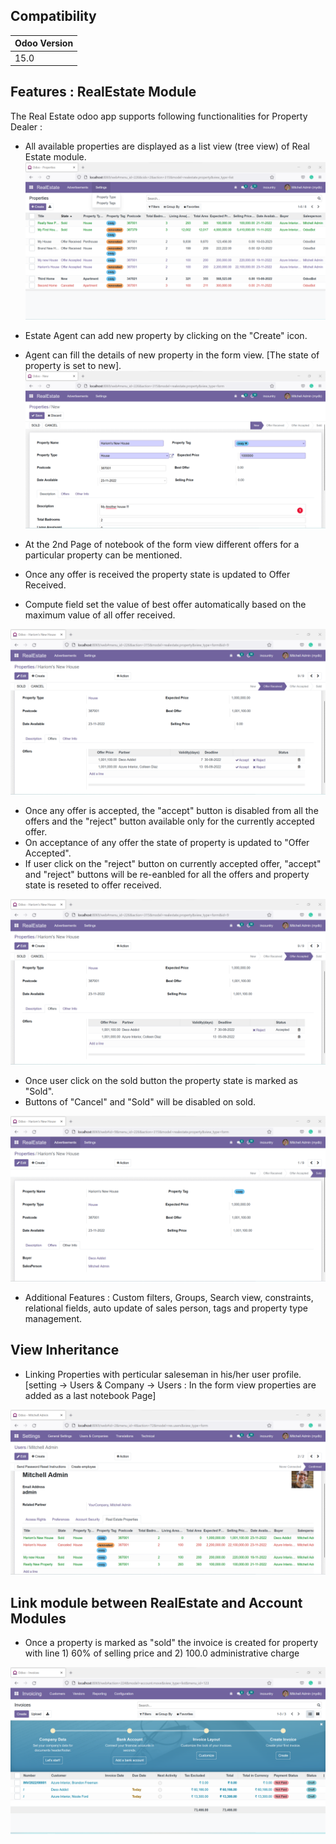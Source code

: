 ## Compatibility

| Odoo Version |
|---|
| 15.0 |


## Features : RealEstate Module
The Real Estate odoo app supports following functionalities for Property Dealer :

- All available properties are displayed as a list view (tree view) of Real Estate module.
  <img src="https://github.com/pandyahariom/odoo/blob/15.0/custom_addons/realestate/static/HomePage.png">

- Estate Agent can add new property by clicking on the "Create" icon. 
- Agent can fill the details of new property in the form view. [The state of property is set to new].
  <img src="https://github.com/pandyahariom/odoo/blob/15.0/custom_addons/realestate/static/NewProperty.png?">

- At the 2nd Page of notebook of the form view different offers for a particular property can be mentioned.
- Once any offer is received the property state is updated to Offer Received.
- Compute field set the value of best offer automatically based on the maximum value of all offer received.
<img src="https://github.com/pandyahariom/odoo/blob/15.0/custom_addons/realestate/static/offerReceived.png">

- Once any offer is accepted, the "accept" button is disabled from all the offers and the "reject" button available only for the currently accepted offer.
- On acceptance of any offer the state of property is updated to "Offer Accepted".
- If user click on the "reject" button on currently accepted offer, "accept" and "reject" buttons will be re-eanbled for all the offers and property state is reseted to offer received.
<img src="https://github.com/pandyahariom/odoo/blob/15.0/custom_addons/realestate/static/Offers.png?">

- Once user click on the sold button the property state is marked as "Sold". 
- Buttons of "Cancel" and "Sold" will be disabled on sold.
<img src="https://github.com/pandyahariom/odoo/blob/15.0/custom_addons/realestate/static/sold.png?">

- Additional Features : Custom filters, Groups, Search view, constraints, relational fields, auto update of sales person, tags and property type management.

## View Inheritance
- Linking Properties with perticular saleseman in his/her user profile.
[setting -> Users & Company -> Users : In the form view properties are added as a last notebook Page]  
<img src="https://github.com/pandyahariom/odoo/blob/15.0/custom_addons/realestate/static/UserLinking.png?">

## Link module between RealEstate and Account Modules
- Once a property is marked as "sold" the invoice is created for property with line 1) 60% of selling price and 2) 100.0 administrative charge
<img src="https://github.com/pandyahariom/odoo/blob/15.0/custom_addons/realestate/static/InvoicePage.png">


